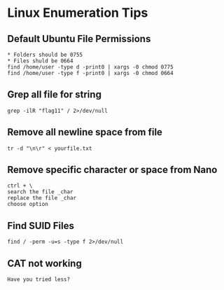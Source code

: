# Linux Enumeration Tips

## Default Ubuntu File Permissions
```
* Folders should be 0755
* Files shuld be 0664
find /home/user -type d -print0 | xargs -0 chmod 0775
find /home/user -type f -print0 | xargs -0 chmod 0664
```

## Grep all file for string
```
grep -ilR "flag11" / 2>/dev/null
```

## Remove all newline space from file 
```
tr -d "\n\r" < yourfile.txt
```

## Remove specific character or space from Nano
```
ctrl + \
search the file _char
replace the file _char
choose option
```

## Find SUID Files
```
find / -perm -u=s -type f 2>/dev/null
```

## CAT not working
```
Have you tried less?
```
